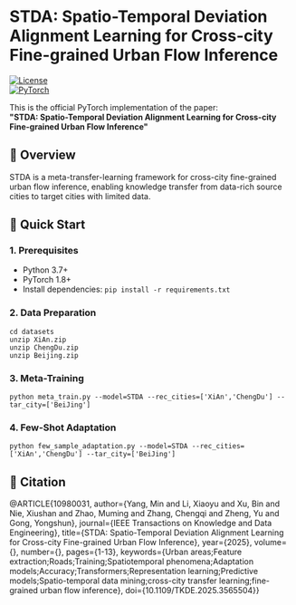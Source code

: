 # STDA: Spatio-Temporal Deviation Alignment Learning for Cross-city Fine-grained Urban Flow Inference

[![License](https://img.shields.io/badge/license-MIT-blue.svg)](LICENSE)  
[![PyTorch](https://img.shields.io/badge/PyTorch-%23EE4C2C.svg?logo=PyTorch&logoColor=white)](https://pytorch.org/)

This is the official PyTorch implementation of the paper:  
**"STDA: Spatio-Temporal Deviation Alignment Learning for Cross-city Fine-grained Urban Flow Inference"**

## 📌 Overview
STDA is a meta-transfer-learning framework for cross-city fine-grained urban flow inference, enabling knowledge transfer from data-rich source cities to target cities with limited data.

## 🚀 Quick Start

### 1. Prerequisites
- Python 3.7+
- PyTorch 1.8+
- Install dependencies: `pip install -r requirements.txt`

### 2. Data Preparation
```
cd datasets
unzip XiAn.zip    
unzip ChengDu.zip 
unzip Beijing.zip 
```

### 3. Meta-Training

```
python meta_train.py --model=STDA --rec_cities=['XiAn','ChengDu'] --tar_city=['BeiJing']
```

### 4. Few-Shot Adaptation

```
python few_sample_adaptation.py --model=STDA --rec_cities=['XiAn','ChengDu'] --tar_city=['BeiJing']
```


## 📜 Citation
@ARTICLE{10980031,
  author={Yang, Min and Li, Xiaoyu and Xu, Bin and Nie, Xiushan and Zhao, Muming and Zhang, Chengqi and Zheng, Yu and Gong, Yongshun},
  journal={IEEE Transactions on Knowledge and Data Engineering}, 
  title={STDA: Spatio-Temporal Deviation Alignment Learning for Cross-city Fine-grained Urban Flow Inference}, 
  year={2025},
  volume={},
  number={},
  pages={1-13},
  keywords={Urban areas;Feature extraction;Roads;Training;Spatiotemporal phenomena;Adaptation models;Accuracy;Transformers;Representation learning;Predictive models;Spatio-temporal data mining;cross-city transfer learning;fine-grained urban flow inference},
  doi={10.1109/TKDE.2025.3565504}}
 
